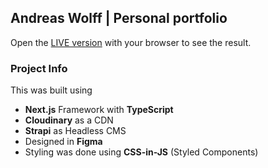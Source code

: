 
## Andreas Wolff | Personal portfolio
Open the [LIVE version](https://wolffandreas.com) with your browser to see the result.

### Project Info
This was built using 
- **Next.js** Framework with **TypeScript**
- **Cloudinary** as a CDN 
- **Strapi** as Headless CMS
- Designed in **Figma**
- Styling was done using **CSS-in-JS** (Styled Components)

